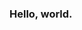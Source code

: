 ### Hello, world.

<!--
**konstanzer/konstanzer** is a ✨ _special_ ✨ repository because its `README.md` (this file) appears on your GitHub profile.

Here are some ideas to get you started:

- 🔭 I’m currently working on generative models.
- 🌱 I’m currently learning MLOps.
- 🤔 I’m looking for help with the meaning of life.
- 💬 Ask me about the Yankees post-season chances.
- 📫 How to reach me: steven.j36@protonmail.com
- ⚡ Fun fact: I did 3,000 burpees in August.
-->
